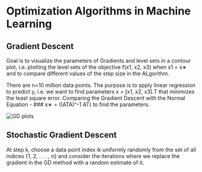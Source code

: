 # Optimization Algorithms in Machine Learning
 
## Gradient Descent 
Goal is to visualize the parameters of Gradients and level sets in a contour plot, i.e. plotting the level sets of the objective f(x1, x2, x3)  when x1 = x∗ and to compare different values of the step size in the ALgorithm.

There are n=10 million data points. The purpose is to apply linear regression to predict y, i.e. we want to find parameters x = [x1, x2, x3].T that minimizes the least square error. Comparing the Gradient Descent with the Normal Equation - ### x∗ = ((ATA)^-1 AT) to find the parameters.

![GD plots](https://github.com/m2rik/m2rik.github.io/images/Gradient%20Vis.png)




## Stochastic Gradient Descent
At step k, choose a data point index ik uniformly randomly from the set of all indices {1, 2, . . . , n} and consider the iterations
where we replace the gradient in the GD method with a random estimate of it.

